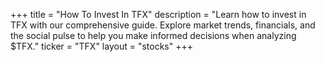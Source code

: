 +++
title = "How To Invest In TFX"
description = "Learn how to invest in TFX with our comprehensive guide. Explore market trends, financials, and the social pulse to help you make informed decisions when analyzing $TFX."
ticker = "TFX"
layout = "stocks"
+++

